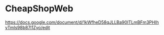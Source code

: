 # CheapShopWeb

https://docs.google.com/document/d/1kWfheD58qJLLBa90ITLmBFm3PHIhvTmIs98b87l1Zyo/edit